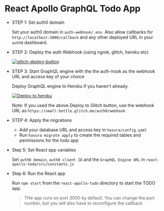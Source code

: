 # React Apollo GraphQL Todo App

* STEP 1: Set auth0 domain

  Set your auth0 domain in `auth-webhook/.env`.
  Also allow callbacks for `http://localhost:3000/callback` and any other deployed URL in your `auth0` dashboard.

* STEP 2: Deploy the auth Webhook (using ngrok, glitch, heroku etc)

  [![glitch-deploy-button](https://raw.githubusercontent.com/hasura/sample-auth-webhook/master/assets/deploy-glitch.png)](https://glitch.com/edit/#!/small-bottle)

* STEP 3: Start GraphQL engine with the the auth-hook as the webhook URL and access key of your choice

  Deploy GraphQL engine to Heroku if you haven't already.

  [![Deploy to heroku](https://www.herokucdn.com/deploy/button.svg)](https://heroku.com/deploy?template=https://github.com/hasura/graphql-engine-heroku)

  Note: If you used the above Deploy to Glitch button, use the webhook URL as `https://small-bottle.glitch.me/auth0/webhook`

* STEP 4: Apply the migrations

  - Add your database URL and access key in `hasura/config.yaml`
  - Run `hasura migrate apply` to create the required tables and permissions for the todo app

* Step 5: Set React app variables

  Set `auth0 domain`, `auth0 client ID` and the `GraphQL Engine URL` in `react-apollo-todo/src/constants.js`

* Step 6: Run the React app

  Run `npm start` from the `react-apollo-todo` directory to start the TODO app.
  > THe app runs on port 3000 by default. You can change the port number, but you will also have to reconfigure the callback
